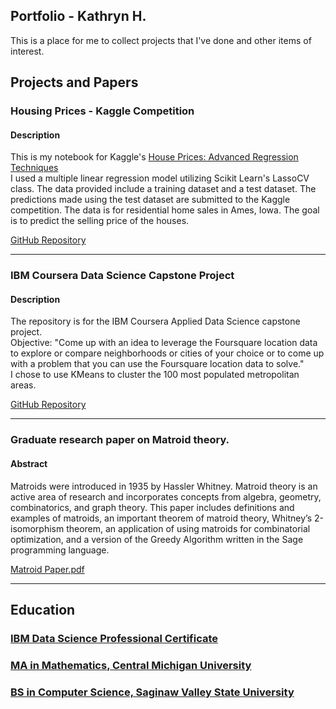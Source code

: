 ## Portfolio - Kathryn H.

This is a place for me to collect projects that I've done and other items of interest.

## Projects and Papers

### Housing Prices - Kaggle Competition
#### Description
This is my notebook for Kaggle's <a href='https://www.kaggle.com/c/house-prices-advanced-regression-techniques/overview/evaluation' target='_blank'>House Prices: Advanced Regression Techniques</a>  
I used a multiple linear regression model utilizing Scikit Learn's LassoCV class.
The data provided include a training dataset and a test dataset. The predictions made using the test dataset are submitted to the Kaggle competition. The data is for residential home sales in Ames, Iowa. The goal is to predict the selling price of the houses.

<a href='https://github.com/KathrynDH/Housing-Prices-Kaggle' target='_blank'>GitHub Repository</a>

***

### IBM Coursera Data Science Capstone Project
#### Description
The repository is for the IBM Coursera Applied Data Science capstone project.  
Objective: "Come up with an idea to leverage the Foursquare location data to explore or compare neighborhoods or cities of your choice or to come up with a problem that you can use the Foursquare location data to solve."  
I chose to use KMeans to cluster the 100 most populated metropolitan areas.  

<a href='https://github.com/KathrynDH/IBMCapstoneFinalProject' target='_blank'>GitHub Repository</a>

***

### Graduate research paper on Matroid theory.
#### Abstract
Matroids were introduced in 1935 by Hassler Whitney. Matroid theory is an active area of research and incorporates concepts from algebra, geometry, combinatorics, and graph theory. This paper includes definitions and examples of matroids, an important theorem of matroid theory, Whitney’s 2-isomorphism theorem, an application of using matroids for combinatorial optimization, and a version of the Greedy Algorithm written in the Sage programming language.

<a href='matroidPaper%20-%20Copy.pdf' target='_blank'>Matroid Paper.pdf</a>

***

## Education

### <a href='https://www.youracclaim.com/badges/fe62d181-7ef5-4271-a69f-ebbfb4e24d74' target='_blank'>IBM Data Science Professional Certificate</a>

### <a href='https://www.cmich.edu/colleges/se/math/Graduate%20Programs/Pages/Master-of-Arts-in-Mathematics.aspx' target='_blank'>MA in Mathematics, Central Michigan University</a>

### <a href='https://www.svsu.edu/cs/' target='_blank'>BS in Computer Science, Saginaw Valley State University</a>
